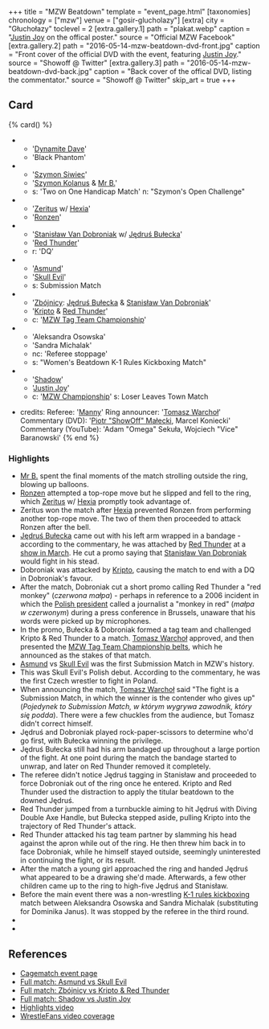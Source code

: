 +++
title = "MZW Beatdown"
template = "event_page.html"
[taxonomies]
chronology = ["mzw"]
venue = ["gosir-glucholazy"]
[extra]
city = "Głuchołazy"
toclevel = 2
[extra.gallery.1]
path = "plakat.webp"
caption = "[Justin Joy](@/w/justin-joy.md) on the offical poster."
source = "Official MZW Facebook"
[extra.gallery.2]
path = "2016-05-14-mzw-beatdown-dvd-front.jpg"
caption = "Front cover of the official DVD with the event, featuring [Justin Joy](@/w/justin-joy.md)."
source = "Showoff @ Twitter"
[extra.gallery.3]
path = "2016-05-14-mzw-beatdown-dvd-back.jpg"
caption = "Back cover of the offical DVD, listing the commentator."
source = "Showoff @ Twitter"
skip_art = true 
+++

## Card

{% card() %}
- - '[Dynamite Dave](@/w/dynamite-dave.md)'
  - 'Black Phantom'
- - '[Szymon Siwiec](@/w/szymon-siwiec.md)'
  - '[Szymon Kolanus](@/w/blue-thunder.md) & [Mr B.](@/w/mr-b.md)'
  - s: 'Two on One Handicap Match'
    n: "Szymon's Open Challenge"
- - '[Zeritus](@/w/zeritus.md) w/ [Hexia](@/w/hexia.md)'
  - '[Ronzen](@/w/ronny-kessler.md)'
- - '[Stanisław Van Dobroniak](@/w/stanislaw-van-dobroniak.md) w/ [Jędruś Bułecka](@/w/jedrus-bulecka.md)'
  - '[Red Thunder](@/w/red-thunder.md)'
  - r: 'DQ'
- - '[Asmund](@/w/asmund.md)'
  - '[Skull Evil](@/w/skull-evil.md)'
  - s: Submission Match
- - '[Zbójnicy](@/tt/zbojnicy.md): [Jędruś Bułecka](@/w/jedrus-bulecka.md) & [Stanisław Van Dobroniak](@/w/stanislaw-van-dobroniak.md)'
  - '[Kripto](@/w/kripto.md) & [Red Thunder](@/w/red-thunder.md)'
  - c: '[MZW Tag Team Championship](@/c/mzw-tag-team-championship.md)'


- - 'Aleksandra Osowska'
  - 'Sandra Michalak'
  - nc: 'Referee stoppage'
  - s: "Women's Beatdown K-1 Rules Kickboxing Match"

- - '[Shadow](@/w/shadow.md)'
  - '[Justin Joy](@/w/justin-joy.md)'
  - c: '[MZW Championship](@/c/mzw-championship.md)'
    s: Loser Leaves Town Match
- credits:
    Referee: '[Manny](@/w/manny.md)'
    Ring announcer: '[Tomasz Warchoł](@/w/tomasz-warchol.md)'
    Commentary (DVD): '[Piotr "ShowOff" Małecki](@/w/piotr-malecki.md), Marcel Koniecki'
    Commentary (YouTube): 'Adam "Omega" Sekuła, Wojciech "Vice" Baranowski'
{% end %}

### Highlights

* [Mr B.](@/w/mr-b.md) spent the final moments of the match strolling outside the ring, blowing up balloons.
* [Ronzen](@/w/ronny-kessler.md) attempted a top-rope move but he slipped and fell to the ring, which [Zeritus](@/w/zeritus.md) w/ [Hexia](@/w/hexia.md) promptly took advantage of.
* Zeritus won the match after [Hexia](@/w/hexia.md) prevented Ronzen from performing another top-rope move. The two of them then proceeded to attack Ronzen after the bell.
* [Jędruś Bułecka](@/w/jedrus-bulecka.md) came out with his left arm wrapped in a bandage - according to the commentary, he was attached by [Red Thunder](@/w/red-thunder.md) at a [show in March](@/e/mzw/2016-03-12-mzw-wyciskanie-sztangi-2016.md). He cut a promo saying that [Stanisław Van Dobroniak](@/w/stanislaw-van-dobroniak.md) would fight in his stead.
* Dobroniak was attacked by [Kripto](@/w/kripto.md), causing the match to end with a DQ in Dobroniak's favour.
* After the match, Dobroniak cut a short promo calling Red Thunder a "red monkey" (_czerwona małpa_) - perhaps in reference to a 2006 incident in which the [Polish president][kaczor] called a journalist a "monkey in red" (_małpa w czerwonym_) during a press conference in Brussels, unaware that his words were picked up by microphones.
* In the promo, Bułecka & Dobroniak formed a tag team and challenged Kripto & Red Thunder to a match. [Tomasz Warchoł](@/w/tomasz-warchol.md) approved, and then presented the [MZW Tag Team Championship belts](@/c/mzw-tag-team-championship.md), which he announced as the stakes of that match.
* [Asmund](@/w/asmund.md) vs [Skull Evil](@/w/skull-evil.md) was the first Submission Match in MZW's history.
* This was Skull Evil's Polish debut. According to the commentary, he was the first Czech wrestler to fight in Poland.
* When announcing the match, [Tomasz Warchoł](@/w/tomasz-warchol.md) said "The fight is a Submission Match, in which the winner is the contender who gives up" (_Pojedynek to Submission Match, w którym wygrywa zawodnik, który się podda_). There were a few chuckles from the audience, but Tomasz didn't correct himself.
* Jędruś and Dobroniak played rock-paper-scissors to determine who'd go first, with Bułecka winning the privilege.
* Jędruś Bułecka still had his arm bandaged up throughout a large portion of the fight. At one point during the match the bandage started to unwrap, and later on Red Thunder removed it completely.
* The referee didn't notice Jędruś tagging in Stanisław and proceeded to force Dobroniak out of the ring once he entered. Kripto and Red Thunder used the distraction to apply the titular beatdown to the downed Jędruś.
* Red Thunder jumped from a turnbuckle aiming to hit Jędruś with Diving Double Axe Handle, but Bułecka stepped aside, pulling Kripto into the trajectory of Red Thunder's attack.
* Red Thunder attacked his tag team partner by slamming his head against the apron while out of the ring. He then threw him back in to face Dobroniak, while he himself stayed outside, seemingly uninterested in continuing the fight, or its result.
* After the match a young girl approached the ring and handed Jędruś what appeared to be a drawing she'd made. Afterwards, a few other children came up to the ring to high-five Jędruś and Stanisław.
* Before the main event there was a non-wrestling [K-1 rules kickboxing][k-1] match between Aleksandra Osowska and Sandra Michalak (substituting for Dominika Janus). It was stopped by the referee in the third round.
* 
* 

## References

* [Cagematch event page](https://www.cagematch.net/?id=1&nr=153713)
* [Full match: Asmund vs Skull Evil](https://www.youtube.com/watch?v=omaD5hZAhs0)
* [Full match: Zbójnicy vs Kripto & Red Thunder](https://youtu.be/DEkQgT53Nnc)
* [Full match: Shadow vs Justin Joy](https://www.youtube.com/watch?v=nptlBizGmwo)
* [Highlights video](https://www.youtube.com/watch?v=HgremqvEFVo)
* [WrestleFans video coverage](https://youtu.be/4LgYjxWLvFs)

[kaczor]: https://en.wikipedia.org/wiki/Lech_Kaczy%C5%84ski
[k-1]: https://en.wikipedia.org/wiki/K-1
